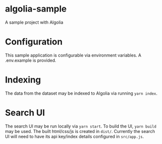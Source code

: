 # algolia-sample
A sample project with Algolia

# Configuration
This sample application is configurable via environment variables.  A .env.example is provided.

# Indexing
The data from the dataset may be indexed to Algolia via running `yarn index`.

# Search UI
The search UI may be run locally via `yarn start`.  To build the UI, `yarn build` may be used.  The built html/css/js is created in `dist/`.  Currently the search UI will need to have its api key/index details configured in `src/app.js`.